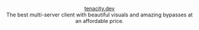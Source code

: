 <p align="center">
    <a href="https://tenacity.dev">tenacity.dev</a><br>
    The best multi-server client with beautiful visuals and amazing bypasses at an affordable price.
</p>

